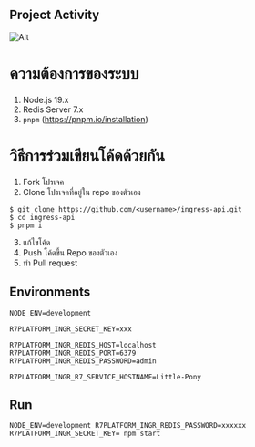## Project Activity

![Alt](https://repobeats.axiom.co/api/embed/b22a4a0ea7d32d666f25f853cad1a8cff26d9d81.svg "Repobeats analytics image")

# ความต้องการของระบบ
1. Node.js 19.x
2. Redis Server 7.x
3. `pnpm` (https://pnpm.io/installation)

# วิธีการร่วมเขียนโค้ดด้วยกัน

1. Fork โปรเจค
2. Clone โปรเจคที่อยู่ใน repo ของตัวเอง 

```shell
$ git clone https://github.com/<username>/ingress-api.git
$ cd ingress-api
$ pnpm i
```
3. แก้ไขโค้ด
4. Push โค้ดขึ้น Repo ของตัวเอง
5. ทำ Pull request

## Environments

```env
NODE_ENV=development

R7PLATFORM_INGR_SECRET_KEY=xxx

R7PLATFORM_INGR_REDIS_HOST=localhost
R7PLATFORM_INGR_REDIS_PORT=6379
R7PLATFORM_INGR_REDIS_PASSWORD=admin

R7PLATFORM_INGR_R7_SERVICE_HOSTNAME=Little-Pony
```

## Run

```
NODE_ENV=development R7PLATFORM_INGR_REDIS_PASSWORD=xxxxxx R7PLATFORM_INGR_SECRET_KEY= npm start
```
